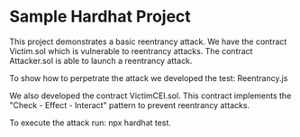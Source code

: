# Sample Hardhat Project

This project demonstrates a basic reentrancy attack. We have the contract Victim.sol which is vulnerable to reentrancy attacks. The contract Attacker.sol is able to launch a reentrancy attack. 

To show how to perpetrate the attack we developed the test: Reentrancy.js

We also developed the contract VictimCEI.sol. This contract implements the "Check - Effect - Interact" pattern to prevent reentrancy attacks. 

To execute the attack run: npx hardhat test. 

